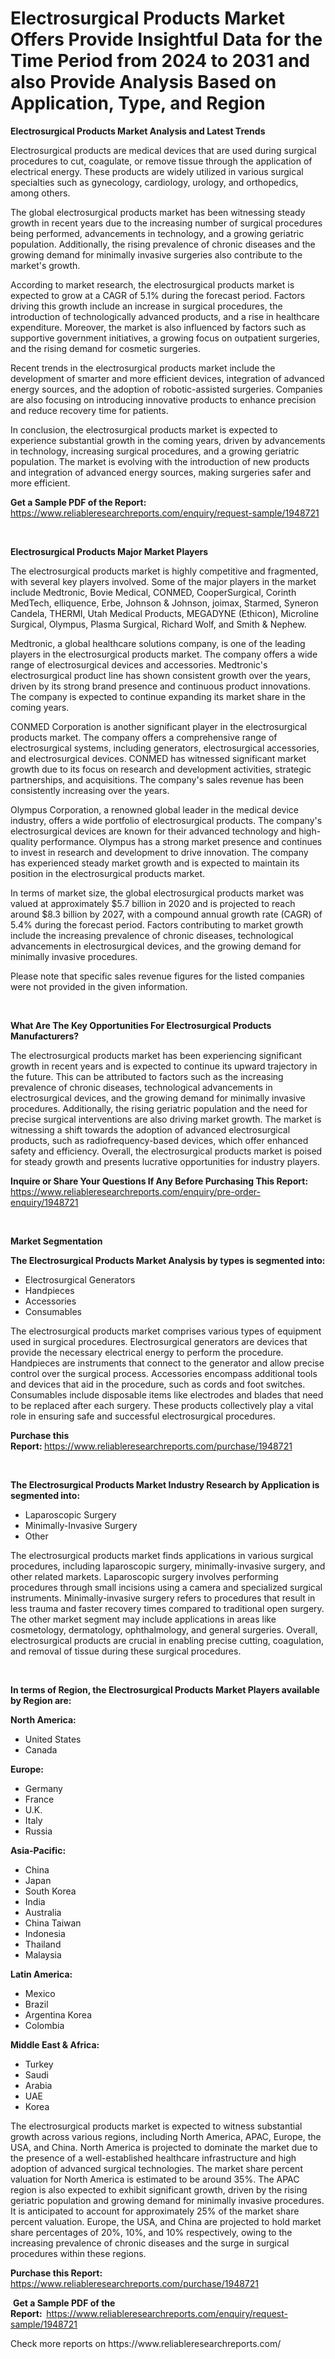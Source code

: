 <p><h1>Electrosurgical Products Market Offers Provide Insightful Data for the Time Period from 2024 to 2031 and also Provide Analysis Based on Application, Type, and Region</h1></p><p><strong>Electrosurgical Products Market Analysis and Latest Trends</strong></p>
<p><p>Electrosurgical products are medical devices that are used during surgical procedures to cut, coagulate, or remove tissue through the application of electrical energy. These products are widely utilized in various surgical specialties such as gynecology, cardiology, urology, and orthopedics, among others.</p><p>The global electrosurgical products market has been witnessing steady growth in recent years due to the increasing number of surgical procedures being performed, advancements in technology, and a growing geriatric population. Additionally, the rising prevalence of chronic diseases and the growing demand for minimally invasive surgeries also contribute to the market's growth.</p><p>According to market research, the electrosurgical products market is expected to grow at a CAGR of 5.1% during the forecast period. Factors driving this growth include an increase in surgical procedures, the introduction of technologically advanced products, and a rise in healthcare expenditure. Moreover, the market is also influenced by factors such as supportive government initiatives, a growing focus on outpatient surgeries, and the rising demand for cosmetic surgeries.</p><p>Recent trends in the electrosurgical products market include the development of smarter and more efficient devices, integration of advanced energy sources, and the adoption of robotic-assisted surgeries. Companies are also focusing on introducing innovative products to enhance precision and reduce recovery time for patients.</p><p>In conclusion, the electrosurgical products market is expected to experience substantial growth in the coming years, driven by advancements in technology, increasing surgical procedures, and a growing geriatric population. The market is evolving with the introduction of new products and integration of advanced energy sources, making surgeries safer and more efficient.</p></p>
<p><strong>Get a Sample PDF of the Report:&nbsp;</strong> <a href="https://www.reliableresearchreports.com/enquiry/request-sample/1948721">https://www.reliableresearchreports.com/enquiry/request-sample/1948721</a></p>
<p>&nbsp;</p>
<p><strong>Electrosurgical Products Major Market Players</strong></p>
<p><p>The electrosurgical products market is highly competitive and fragmented, with several key players involved. Some of the major players in the market include Medtronic, Bovie Medical, CONMED, CooperSurgical, Corinth MedTech, elliquence, Erbe, Johnson & Johnson, joimax, Starmed, Syneron Candela, THERMI, Utah Medical Products, MEGADYNE (Ethicon), Microline Surgical, Olympus, Plasma Surgical, Richard Wolf, and Smith & Nephew.</p><p>Medtronic, a global healthcare solutions company, is one of the leading players in the electrosurgical products market. The company offers a wide range of electrosurgical devices and accessories. Medtronic's electrosurgical product line has shown consistent growth over the years, driven by its strong brand presence and continuous product innovations. The company is expected to continue expanding its market share in the coming years.</p><p>CONMED Corporation is another significant player in the electrosurgical products market. The company offers a comprehensive range of electrosurgical systems, including generators, electrosurgical accessories, and electrosurgical devices. CONMED has witnessed significant market growth due to its focus on research and development activities, strategic partnerships, and acquisitions. The company's sales revenue has been consistently increasing over the years.</p><p>Olympus Corporation, a renowned global leader in the medical device industry, offers a wide portfolio of electrosurgical products. The company's electrosurgical devices are known for their advanced technology and high-quality performance. Olympus has a strong market presence and continues to invest in research and development to drive innovation. The company has experienced steady market growth and is expected to maintain its position in the electrosurgical products market.</p><p>In terms of market size, the global electrosurgical products market was valued at approximately $5.7 billion in 2020 and is projected to reach around $8.3 billion by 2027, with a compound annual growth rate (CAGR) of 5.4% during the forecast period. Factors contributing to market growth include the increasing prevalence of chronic diseases, technological advancements in electrosurgical devices, and the growing demand for minimally invasive procedures.</p><p>Please note that specific sales revenue figures for the listed companies were not provided in the given information.</p></p>
<p>&nbsp;</p>
<p><strong>What Are The Key Opportunities For Electrosurgical Products Manufacturers?</strong></p>
<p><p>The electrosurgical products market has been experiencing significant growth in recent years and is expected to continue its upward trajectory in the future. This can be attributed to factors such as the increasing prevalence of chronic diseases, technological advancements in electrosurgical devices, and the growing demand for minimally invasive procedures. Additionally, the rising geriatric population and the need for precise surgical interventions are also driving market growth. The market is witnessing a shift towards the adoption of advanced electrosurgical products, such as radiofrequency-based devices, which offer enhanced safety and efficiency. Overall, the electrosurgical products market is poised for steady growth and presents lucrative opportunities for industry players.</p></p>
<p><strong>Inquire or Share Your Questions If Any Before Purchasing This Report:</strong> <a href="https://www.reliableresearchreports.com/enquiry/pre-order-enquiry/1948721">https://www.reliableresearchreports.com/enquiry/pre-order-enquiry/1948721</a></p>
<p>&nbsp;</p>
<p><strong>Market Segmentation</strong></p>
<p><strong>The Electrosurgical Products Market Analysis by types is segmented into:</strong></p>
<p><ul><li>Electrosurgical Generators</li><li>Handpieces</li><li>Accessories</li><li>Consumables</li></ul></p>
<p><p>The electrosurgical products market comprises various types of equipment used in surgical procedures. Electrosurgical generators are devices that provide the necessary electrical energy to perform the procedure. Handpieces are instruments that connect to the generator and allow precise control over the surgical process. Accessories encompass additional tools and devices that aid in the procedure, such as cords and foot switches. Consumables include disposable items like electrodes and blades that need to be replaced after each surgery. These products collectively play a vital role in ensuring safe and successful electrosurgical procedures.</p></p>
<p><strong>Purchase this Report:&nbsp;</strong><a href="https://www.reliableresearchreports.com/purchase/1948721">https://www.reliableresearchreports.com/purchase/1948721</a></p>
<p>&nbsp;</p>
<p><strong>The Electrosurgical Products Market Industry Research by Application is segmented into:</strong></p>
<p><ul><li>Laparoscopic Surgery</li><li>Minimally-Invasive Surgery</li><li>Other</li></ul></p>
<p><p>The electrosurgical products market finds applications in various surgical procedures, including laparoscopic surgery, minimally-invasive surgery, and other related markets. Laparoscopic surgery involves performing procedures through small incisions using a camera and specialized surgical instruments. Minimally-invasive surgery refers to procedures that result in less trauma and faster recovery times compared to traditional open surgery. The other market segment may include applications in areas like cosmetology, dermatology, ophthalmology, and general surgeries. Overall, electrosurgical products are crucial in enabling precise cutting, coagulation, and removal of tissue during these surgical procedures.</p></p>
<p>&nbsp;</p>
<p><strong>In terms of Region, the Electrosurgical Products Market Players available by Region are:</strong></p>
<p>
    <p> <strong> North America: </strong>
        <ul>
            <li>United States</li>
            <li>Canada</li>
        </ul>
        </p> 
    <p> <strong> Europe: </strong>
        <ul>
            <li>Germany</li>
            <li>France</li>
            <li>U.K.</li>
            <li>Italy</li>
            <li>Russia</li>
        </ul>
        </p> 
    <p> <strong> Asia-Pacific: </strong>
        <ul>
            <li>China</li>
            <li>Japan</li>
            <li>South Korea</li>
            <li>India</li>
            <li>Australia</li>
            <li>China Taiwan</li>
            <li>Indonesia</li>
            <li>Thailand</li>
            <li>Malaysia</li>
        </ul>
        </p> 
    <p> <strong> Latin America: </strong>
        <ul>
            <li>Mexico</li>
            <li>Brazil</li>
            <li>Argentina Korea</li>
            <li>Colombia</li>
        </ul>
        </p> 
    <p> <strong> Middle East & Africa: </strong>
        <ul>
            <li>Turkey</li>
            <li>Saudi</li>
            <li>Arabia</li>
            <li>UAE</li>
            <li>Korea</li>
        </ul>
    </p>
    </p>
<p><p>The electrosurgical products market is expected to witness substantial growth across various regions, including North America, APAC, Europe, the USA, and China. North America is projected to dominate the market due to the presence of a well-established healthcare infrastructure and high adoption of advanced surgical technologies. The market share percent valuation for North America is estimated to be around 35%. The APAC region is also expected to exhibit significant growth, driven by the rising geriatric population and growing demand for minimally invasive procedures. It is anticipated to account for approximately 25% of the market share percent valuation. Europe, the USA, and China are projected to hold market share percentages of 20%, 10%, and 10% respectively, owing to the increasing prevalence of chronic diseases and the surge in surgical procedures within these regions.</p></p>
<p><strong>Purchase this Report: </strong><a href="https://www.reliableresearchreports.com/purchase/1948721">https://www.reliableresearchreports.com/purchase/1948721</a></p>
<p>&nbsp;<strong>Get a Sample PDF of the Report:&nbsp;&nbsp;</strong><a href="https://www.reliableresearchreports.com/enquiry/request-sample/1948721">https://www.reliableresearchreports.com/enquiry/request-sample/1948721</a></p>
<p><strong></strong></p>
<p>Check more reports on https://www.reliableresearchreports.com/</p>
